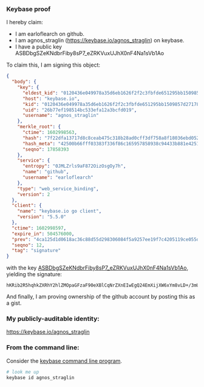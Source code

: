 ### Keybase proof

I hereby claim:

  * I am earloflearch on github.
  * I am agnos_straglin (https://keybase.io/agnos_straglin) on keybase.
  * I have a public key ASBDbgSZeKNdbrFiby8sP7_eZRKVuxUJhX0nF4Na1sVb1Ao

To claim this, I am signing this object:

```json
{
  "body": {
    "key": {
      "eldest_kid": "0120436e049978a35d6eb1626f2f2c3fbfde651295bb1509857d2717835ad6c55bd40a",
      "host": "keybase.io",
      "kid": "0120436e049978a35d6eb1626f2f2c3fbfde651295bb1509857d2717835ad6c55bd40a",
      "uid": "26b77ef198514bc533efa12a3bcfd019",
      "username": "agnos_straglin"
    },
    "merkle_root": {
      "ctime": 1602998563,
      "hash": "7f22dfa13717d8c8ceab475c318b28ad0cff3df758a8f18036ebd0529f2681690dd46a3af8f6f22911d4c9aa2546e2d16cef8f4c006f74fbf88c5348b0969248",
      "hash_meta": "42500b66fff03383f336f86c165957858938c94433b881e4251bc41391e47dfe",
      "seqno": 17858393
    },
    "service": {
      "entropy": "0JMLZrls9aF872OizOsgOy7h",
      "name": "github",
      "username": "earloflearch"
    },
    "type": "web_service_binding",
    "version": 2
  },
  "client": {
    "name": "keybase.io go client",
    "version": "5.5.0"
  },
  "ctime": 1602998597,
  "expire_in": 504576000,
  "prev": "4ca125d1d0618ac36c88d55d298306084f5a9257ee19f7c4205119ce055dc77a",
  "seqno": 12,
  "tag": "signature"
}
```

with the key [ASBDbgSZeKNdbrFiby8sP7_eZRKVuxUJhX0nF4Na1sVb1Ao](https://keybase.io/agnos_straglin), yielding the signature:

```
hKRib2R5hqhkZXRhY2hlZMOpaGFzaF90eXBlCqNrZXnEIwEgQ24EmXijXW6xYm8vLD+/3mUSlbsVCYV9JxeDWtbFW9QKp3BheWxvYWTESpcCDMQgTKEl0dBhisNsiNVdKYMGCE9aklfuGffEIFEZzgVdx3rEIJ2LIPTK6IP58fNp/wxqqR+PUSzAC9r9qcm8aSzZKlk1AgHCo3NpZ8RA7pRNzmfawAMU2+eHvQT9j7+0lp/EiaFS75SCD3quwGJWSPqMCg5EGJr8KwiQyqa9c8zYhUWlaaGpVfZ+yQk2BKhzaWdfdHlwZSCkaGFzaIKkdHlwZQildmFsdWXEIIUQhJ1MP7WEImAAxRVkR+HvQuSlcfRgTBixs8B4uueyo3RhZ80CAqd2ZXJzaW9uAQ==

```

And finally, I am proving ownership of the github account by posting this as a gist.

### My publicly-auditable identity:

https://keybase.io/agnos_straglin

### From the command line:

Consider the [keybase command line program](https://keybase.io/download).

```bash
# look me up
keybase id agnos_straglin
```
